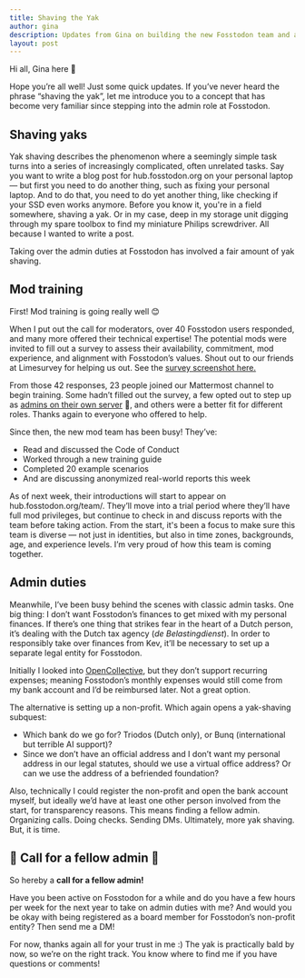 ```yaml
---
title: Shaving the Yak
author: gina
description: Updates from Gina on building the new Fosstodon team and a call for a fellow admin.
layout: post
---
```


Hi all, Gina here 👋

Hope you’re all well! Just some quick updates. If you’ve never heard the phrase “shaving the yak”, let me introduce you to a concept that has become very familiar since stepping into the admin role at Fosstodon.

## Shaving yaks

Yak shaving describes the phenomenon where a seemingly simple task turns into a series of increasingly complicated, often unrelated tasks. Say you want to write a blog post for hub.fosstodon.org on your personal laptop — but first you need to do another thing, such as fixing your personal laptop. And to do that, you need to do yet another thing, like checking if your SSD even works anymore. Before you know it, you're in a field somewhere, shaving a yak. Or in my case, deep in my storage unit digging through my spare toolbox to find my miniature Philips screwdriver. All because I wanted to write a post.

Taking over the admin duties at Fosstodon has involved a fair amount of yak shaving.

## Mod training

First! Mod training is going really well 😊

When I put out the call for moderators, over 40 Fosstodon users responded, and many more offered their technical expertise! The potential mods were invited to fill out a survey to assess their availability, commitment, mod experience, and alignment with Fosstodon’s values. Shout out to our friends at Limesurvey for helping us out. See the [survey screenshot here.](https://hub.fosstodon.org/assets/images/full-survey.png)

From those 42 responses, 23 people joined our Mattermost channel to begin training. Some hadn’t filled out the survey, a few opted out to step up as [admins on their own server](https://toot.community/@support/114519606415733028) 🙌, and others were a better fit for different roles. Thanks again to everyone who offered to help.

Since then, the new mod team has been busy! They’ve:
- Read and discussed the Code of Conduct
- Worked through a new training guide
- Completed 20 example scenarios
- And are discussing anonymized real-world reports this week

As of next week, their introductions will start to appear on hub.fosstodon.org/team/. They’ll move into a trial period where they’ll have full mod privileges, but continue to check in and discuss reports with the team before taking action. From the start, it's been a focus to make sure this team is diverse — not just in identities, but also in time zones, backgrounds, age, and experience levels. I’m very proud of how this team is coming together.

## Admin duties

Meanwhile, I’ve been busy behind the scenes with classic admin tasks. One big thing: I don’t want Fosstodon’s finances to get mixed with my personal finances. If there’s one thing that strikes fear in the heart of a Dutch person, it’s dealing with the Dutch tax agency (*de Belastingdienst*). In order to responsibly take over finances from Kev, it’ll be necessary to set up a separate legal entity for Fosstodon.

Initially I looked into [OpenCollective](https://opencollective.com/), but they don’t support recurring expenses; meaning Fosstodon’s monthly expenses would still come from my bank account and I’d be reimbursed later. Not a great option.

The alternative is setting up a non-profit. Which again opens a yak-shaving subquest:
- Which bank do we go for? Triodos (Dutch only), or Bunq (international but terrible AI support)?
- Since we don’t have an official address and I don’t want my personal address in our legal statutes, should we use a virtual office address? Or can we use the address of a befriended foundation?

Also, technically I could register the non-profit and open the bank account myself, but ideally we’d have at least one other person involved from the start, for transparency reasons. This means finding a fellow admin. Organizing calls. Doing checks. Sending DMs. Ultimately, more yak shaving. But, it is time.

## 📣 Call for a fellow admin 📣

So hereby a **call for a fellow admin!**

Have you been active on Fosstodon for a while and do you have a few hours per week for the next year to take on admin duties with me? And would you be okay with being registered as a board member for Fosstodon’s non-profit entity? Then send me a DM!

For now, thanks again all for your trust in me :) The yak is practically bald by now, so we’re on the right track. You know where to find me if you have questions or comments!

